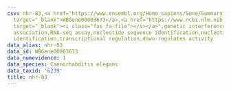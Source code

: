 ```yaml
---
csv: nhr-83,<a href="https://www.ensembl.org/Homo_sapiens/Gene/Summary?db=core;g=WBGene00003673"
  target="_blank">WBGene00003673</a>,<a href="https://www.ncbi.nlm.nih.gov/pubmed/27496166"
  target="_blank"><i class="fas fa-file"></i></a>",genetic interference,functional
  association,RNA-seq assay,nucleotide sequence identification,nucleotide sequence
  identification,transcriptional regulation,down-regulates activity
data_alias: nhr-83
data_id: WBGene00003673
data_numevidence: 1
data_species: Caenorhabditis elegans
data_taxid: '6239'
title: nhr-83
---
```

